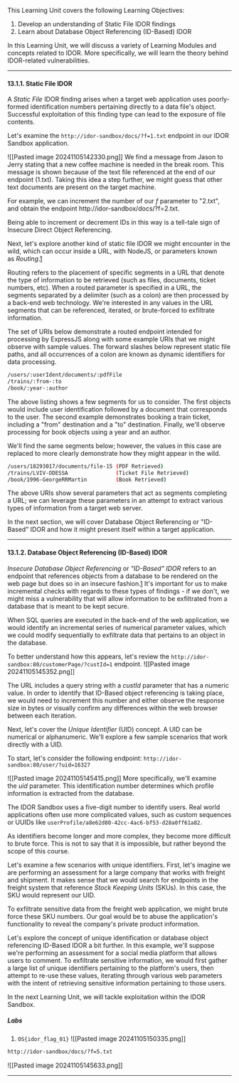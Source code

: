 This Learning Unit covers the following Learning Objectives:

1. Develop an understanding of Static File IDOR findings
2. Learn about Database Object Referencing (ID-Based) IDOR

In this Learning Unit, we will discuss a variety of Learning Modules and concepts related to IDOR. More specifically, we will learn the theory behind IDOR-related vulnerabilities.

----------

#### 13.1.1. Static File IDOR
A _Static File_ IDOR finding arises when a target web application uses poorly-formed identification numbers pertaining directly to a data file's object. Successful exploitation of this finding type can lead to the exposure of file contents.

Let's examine the `http://idor-sandbox/docs/?f=1.txt` endpoint in our IDOR Sandbox application.

![[Pasted image 20241105142330.png]]
We find a message from Jason to Jerry stating that a new coffee machine is needed in the break room. This message is shown because of the text file referenced at the end of our endpoint (1.txt). Taking this idea a step further, we might guess that other text documents are present on the target machine.

For example, we can increment the number of our _f_ parameter to "2.txt", and obtain the endpoint http://idor-sandbox/docs/?f=2.txt.

Being able to increment or decrement IDs in this way is a tell-tale sign of Insecure Direct Object Referencing.

Next, let's explore another kind of static file IDOR we might encounter in the wild, which can occur inside a URL, with NodeJS, or parameters known as _Routing_.[1](https://portal.offsec.com/courses/web-200-28380/learning/insecure-direct-object-referencing-36181/introduction-to-idor-36213/static-file-idor-36187#fn-local_id_101-1)

Routing refers to the placement of specific segments in a URL that denote the type of information to be retrieved (such as files, documents, ticket numbers, etc). When a routed parameter is specified in a URL, the segments separated by a delimiter (such as a colon) are then processed by a back-end web technology. We're interested in any values in the URL segments that can be referenced, iterated, or brute-forced to exfiltrate information.

The set of URIs below demonstrate a routed endpoint intended for processing by ExpressJS along with some example URIs that we might observe with sample values. The forward slashes below represent static file paths, and all occurrences of a colon are known as dynamic identifiers for data processing.

```bash
/users/:userIdent/documents/:pdfFile
/trains/:from-:to
/book/:year-:author
```

The above listing shows a few segments for us to consider. The first objects would include user identification followed by a document that corresponds to the user. The second example demonstrates booking a train ticket, including a "from" destination and a "to" destination. Finally, we'll observe processing for book objects using a year and an author.

We'll find the same segments below; however, the values in this case are replaced to more clearly demonstrate how they might appear in the wild.

```bash
/users/18293017/documents/file-15 (PDF Retrieved)
/trains/LVIV-ODESSA               (Ticket File Retrieved)
/book/1996-GeorgeRRMartin         (Book Retrieved)
```

The above URIs show several parameters that act as segments completing a URL; we can leverage these parameters in an attempt to extract various types of information from a target web server.

In the next section, we will cover Database Object Referencing or "ID-Based" IDOR and how it might present itself within a target application.


--------

#### 13.1.2. Database Object Referencing (ID-Based) IDOR

_Insecure Database Object Referencing_ or _"ID-Based" IDOR_ refers to an endpoint that references objects from a database to be rendered on the web page but does so in an insecure fashion.[1](https://portal.offsec.com/courses/web-200-28380/learning/insecure-direct-object-referencing-36181/introduction-to-idor-36213/static-file-idor-36187#fn-local_id_110-1) It's important for us to make incremental checks with regards to these types of findings - if we don't, we might miss a vulnerability that will allow information to be exfiltrated from a database that is meant to be kept secure.

When SQL queries are executed in the back-end of the web application, we would identify an incremental series of numerical parameter values, which we could modify sequentially to exfiltrate data that pertains to an object in the database.

To better understand how this appears, let's review the `http://idor-sandbox:80/customerPage/?custId=1` endpoint.
![[Pasted image 20241105145352.png]]

The URL includes a query string with a _custId_ parameter that has a numeric value. In order to identify that ID-Based object referencing is taking place, we would need to increment this number and either observe the response size in bytes or visually confirm any differences within the web browser between each iteration.

Next, let's cover the _Unique Identifier_ (UID) concept. A UID can be numerical or alphanumeric. We'll explore a few sample scenarios that work directly with a UID.

To start, let's consider the following endpoint: `http://idor-sandbox:80/user/?uid=16327`

![[Pasted image 20241105145415.png]]
More specifically, we'll examine the _uid_ parameter. This identification number determines which profile information is extracted from the database.

The IDOR Sandbox uses a five-digit number to identify users. Real world applications often use more complicated values, such as custom sequences or UUIDs like `userProfile/a8e62d80-42cc-4ac6-bf53-d28a0ff61a82`.

As identifiers become longer and more complex, they become more difficult to brute force. This is not to say that it is impossible, but rather beyond the scope of this course.

Let's examine a few scenarios with unique identifiers. First, let's imagine we are performing an assessment for a large company that works with freight and shipment. It makes sense that we would search for endpoints in the freight system that reference _Stock Keeping Units_ (SKUs). In this case, the SKU would represent our UID.

To exfiltrate sensitive data from the freight web application, we might brute force these SKU numbers. Our goal would be to abuse the application's functionality to reveal the company's private product information.

Let's explore the concept of unique identification or database object referencing ID-Based IDOR a bit further. In this example, we'll suppose we're performing an assessment for a social media platform that allows users to comment. To exfiltrate sensitive information, we would first gather a large list of unique identifiers pertaining to the platform's users, then attempt to re-use these values, iterating through various web parameters with the intent of retrieving sensitive information pertaining to those users.

In the next Learning Unit, we will tackle exploitation within the IDOR Sandbox.

##### Labs
1. `OS{idor_flag_01}`
![[Pasted image 20241105150335.png]]

```bash
http://idor-sandbox/docs/?f=5.txt
```
![[Pasted image 20241105145633.png]]

------------

